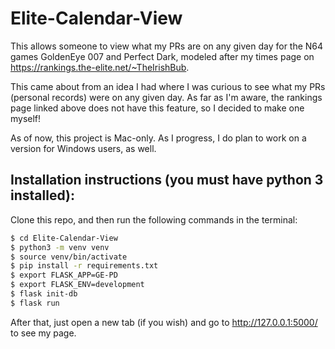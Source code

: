 # Elite-Calendar-View
This allows someone to view what my PRs are on any given day for the N64 games GoldenEye 007 and Perfect Dark, modeled after my times page on https://rankings.the-elite.net/~TheIrishBub.

This came about from an idea I had where I was curious to see what my PRs (personal records) were on any given day. As far as I'm aware, the rankings page linked above does not have this feature, so I decided to make one myself!

As of now, this project is Mac-only. As I progress, I do plan to work on a version for Windows users, as well.

## Installation instructions (you must have python 3 installed):
Clone this repo, and then run the following commands in the terminal:
```sh
$ cd Elite-Calendar-View
$ python3 -m venv venv
$ source venv/bin/activate
$ pip install -r requirements.txt
$ export FLASK_APP=GE-PD
$ export FLASK_ENV=development
$ flask init-db
$ flask run
```
After that, just open a new tab (if you wish) and go to http://127.0.0.1:5000/ to see my page.
